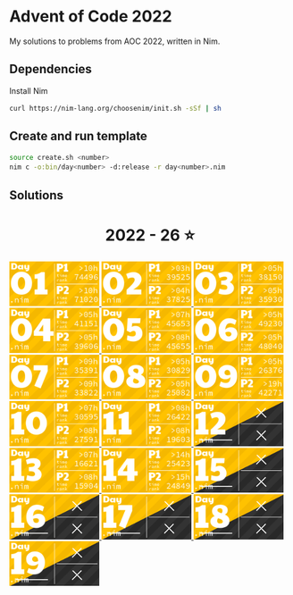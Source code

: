 # Advent of Code 2022

My solutions to problems from AOC 2022, written in Nim.

## Dependencies

Install Nim
```sh
curl https://nim-lang.org/choosenim/init.sh -sSf | sh
```

## Create and run template

```sh
source create.sh <number>
nim c -o:bin/day<number> -d:release -r day<number>.nim
```

## Solutions
<!-- AOC TILES BEGIN -->
<h1 align="center">
  2022 - 26 ⭐
</h1>
<a href="day01/day01_v2.nim">
  <img src="tiles/2022/01.png" width="161px">
</a>
<a href="day02/day02_v2.nim">
  <img src="tiles/2022/02.png" width="161px">
</a>
<a href="day03/day03.nim">
  <img src="tiles/2022/03.png" width="161px">
</a>
<a href="day04/day04.nim">
  <img src="tiles/2022/04.png" width="161px">
</a>
<a href="day05/day05.nim">
  <img src="tiles/2022/05.png" width="161px">
</a>
<a href="day06/day06.nim">
  <img src="tiles/2022/06.png" width="161px">
</a>
<a href="day07/day07.nim">
  <img src="tiles/2022/07.png" width="161px">
</a>
<a href="day08/day08.nim">
  <img src="tiles/2022/08.png" width="161px">
</a>
<a href="day09/day09.nim">
  <img src="tiles/2022/09.png" width="161px">
</a>
<a href="day10/day10.nim">
  <img src="tiles/2022/10.png" width="161px">
</a>
<a href="day11/day11.nim">
  <img src="tiles/2022/11.png" width="161px">
</a>
<a href="day12/day12.nim">
  <img src="tiles/2022/12.png" width="161px">
</a>
<a href="day13/day13.nim">
  <img src="tiles/2022/13.png" width="161px">
</a>
<a href="day14/day14.nim">
  <img src="tiles/2022/14.png" width="161px">
</a>
<a href="day15/day15.nim">
  <img src="tiles/2022/15.png" width="161px">
</a>
<a href="day16/day16.nim">
  <img src="tiles/2022/16.png" width="161px">
</a>
<a href="day17/day17.nim">
  <img src="tiles/2022/17.png" width="161px">
</a>
<a href="day18/day18.nim">
  <img src="tiles/2022/18.png" width="161px">
</a>
<a href="day19/day19.nim">
  <img src="tiles/2022/19.png" width="161px">
</a>
<!-- AOC TILES END -->